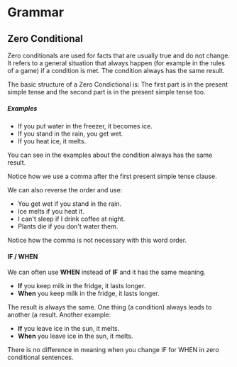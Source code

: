 # Grammar

## Zero Conditional

Zero conditionals are used for facts that are usually true and do not change.
It refers to a general situation that always happen (for example in the rules of a game) if a condition is met. The condition always has the same result.

The basic structure of a Zero Condictional is: The first part is in the present simple tense and the second part is in the present simple tense too.

##### Examples

* If you put water in the freezer, it becomes ice.
* If you stand in the rain, you get wet.
* If you heat ice, it melts.

You can see in the examples about the condition always has the same result.

Notice how we use a comma after the first present simple tense clause.

We can also reverse the order and use:

* You get wet if you stand in the rain.
* Ice melts if you heat it.
* I can't sleep if I drink coffee at night.
* Plants die if you don't water them.

Notice how the comma is not necessary with this word order.

#### IF / WHEN
We can often use **WHEN** instead of **IF** and it has the same meaning.

* **If** you keep milk in the fridge, it lasts longer.
* **When** you keep milk in the fridge, it lasts longer.

The result is always the same. One thing (a condition) always leads to another (a result.
Another example:

* **If** you leave ice in the sun, it melts.
* **When** you leave ice in the sun, it melts.

There is no difference in meaning when you change IF for WHEN in zero conditional sentences.